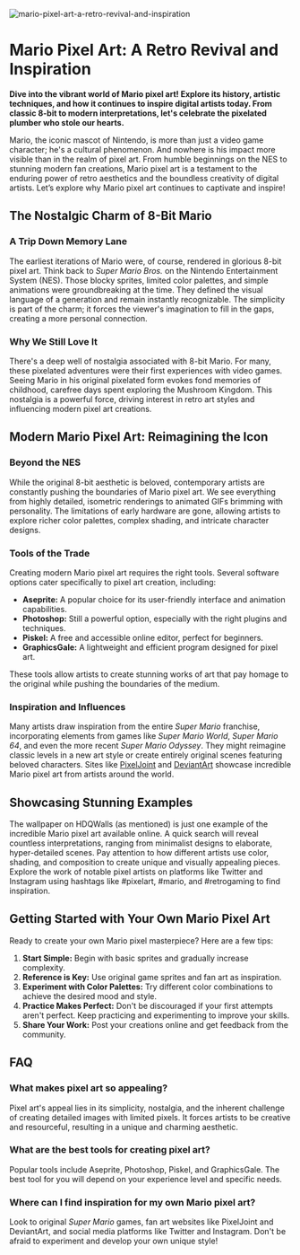 ![mario-pixel-art-a-retro-revival-and-inspiration](https://images.pexels.com/photos/11280357/pexels-photo-11280357.jpeg?auto=compress&cs=tinysrgb&fit=crop&h=627&w=1200)

# Mario Pixel Art: A Retro Revival and Inspiration

**Dive into the vibrant world of Mario pixel art! Explore its history, artistic techniques, and how it continues to inspire digital artists today. From classic 8-bit to modern interpretations, let's celebrate the pixelated plumber who stole our hearts.**

Mario, the iconic mascot of Nintendo, is more than just a video game character; he's a cultural phenomenon. And nowhere is his impact more visible than in the realm of pixel art. From humble beginnings on the NES to stunning modern fan creations, Mario pixel art is a testament to the enduring power of retro aesthetics and the boundless creativity of digital artists. Let’s explore why Mario pixel art continues to captivate and inspire!

## The Nostalgic Charm of 8-Bit Mario

### A Trip Down Memory Lane

The earliest iterations of Mario were, of course, rendered in glorious 8-bit pixel art. Think back to *Super Mario Bros.* on the Nintendo Entertainment System (NES). Those blocky sprites, limited color palettes, and simple animations were groundbreaking at the time. They defined the visual language of a generation and remain instantly recognizable. The simplicity is part of the charm; it forces the viewer's imagination to fill in the gaps, creating a more personal connection.

### Why We Still Love It

There's a deep well of nostalgia associated with 8-bit Mario. For many, these pixelated adventures were their first experiences with video games. Seeing Mario in his original pixelated form evokes fond memories of childhood, carefree days spent exploring the Mushroom Kingdom. This nostalgia is a powerful force, driving interest in retro art styles and influencing modern pixel art creations.

## Modern Mario Pixel Art: Reimagining the Icon

### Beyond the NES

While the original 8-bit aesthetic is beloved, contemporary artists are constantly pushing the boundaries of Mario pixel art. We see everything from highly detailed, isometric renderings to animated GIFs brimming with personality. The limitations of early hardware are gone, allowing artists to explore richer color palettes, complex shading, and intricate character designs.

### Tools of the Trade

Creating modern Mario pixel art requires the right tools. Several software options cater specifically to pixel art creation, including:

*   **Aseprite:** A popular choice for its user-friendly interface and animation capabilities.
*   **Photoshop:** Still a powerful option, especially with the right plugins and techniques.
*   **Piskel:** A free and accessible online editor, perfect for beginners.
*   **GraphicsGale:** A lightweight and efficient program designed for pixel art.

These tools allow artists to create stunning works of art that pay homage to the original while pushing the boundaries of the medium.

### Inspiration and Influences

Many artists draw inspiration from the entire *Super Mario* franchise, incorporating elements from games like *Super Mario World*, *Super Mario 64*, and even the more recent *Super Mario Odyssey*. They might reimagine classic levels in a new art style or create entirely original scenes featuring beloved characters. Sites like [PixelJoint](https://pixeljoint.com/) and [DeviantArt](https://www.deviantart.com/) showcase incredible Mario pixel art from artists around the world.

## Showcasing Stunning Examples

The wallpaper on HDQWalls (as mentioned) is just one example of the incredible Mario pixel art available online. A quick search will reveal countless interpretations, ranging from minimalist designs to elaborate, hyper-detailed scenes. Pay attention to how different artists use color, shading, and composition to create unique and visually appealing pieces. Explore the work of notable pixel artists on platforms like Twitter and Instagram using hashtags like #pixelart, #mario, and #retrogaming to find inspiration.

## Getting Started with Your Own Mario Pixel Art

Ready to create your own Mario pixel masterpiece? Here are a few tips:

1.  **Start Simple:** Begin with basic sprites and gradually increase complexity.
2.  **Reference is Key:** Use original game sprites and fan art as inspiration.
3.  **Experiment with Color Palettes:** Try different color combinations to achieve the desired mood and style.
4.  **Practice Makes Perfect:** Don't be discouraged if your first attempts aren't perfect. Keep practicing and experimenting to improve your skills.
5.  **Share Your Work:** Post your creations online and get feedback from the community.

## FAQ

### What makes pixel art so appealing?

Pixel art's appeal lies in its simplicity, nostalgia, and the inherent challenge of creating detailed images with limited pixels. It forces artists to be creative and resourceful, resulting in a unique and charming aesthetic.

### What are the best tools for creating pixel art?

Popular tools include Aseprite, Photoshop, Piskel, and GraphicsGale. The best tool for you will depend on your experience level and specific needs.

### Where can I find inspiration for my own Mario pixel art?

Look to original *Super Mario* games, fan art websites like PixelJoint and DeviantArt, and social media platforms like Twitter and Instagram. Don't be afraid to experiment and develop your own unique style!
